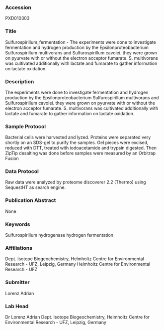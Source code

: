 ### Accession
PXD010303

### Title
Sulfurospirillum_fermentation - The experiments were done to investigate fermentation and hydrogen production by the Epsilonproteobacterium Sulfurospirillum multivorans and Sulfurospirillum cavolei. they were grown on pyurvate with or without the electron acceptor fumarate. S. multivorans was cultivated additionally with lactate and fumarate to gather information on lactate oxidation.

### Description
The experiments were done to investigate fermentation and hydrogen production by the Epsilonproteobacterium Sulfurospirillum multivorans and Sulfurospirillum cavolei. they were grown on pyurvate with or without the electron acceptor fumarate. S. multivorans was cultivated additionally with lactate and fumarate to gather information on lactate oxidation.

### Sample Protocol
Bacterial cells were harvested and lyzed. Proteins were separated very shortly on an SDS-gel to purify the samples. Gel pieces were excised, reduced with DTT, treated with iodoacetamide and trypsin digested. Then ZipTip desalting was done before samples were measured by an Orbitrap Fusion

### Data Protocol
Raw data were analyzed by proteome discoverer 2.2 (Thermo) using SequestHT as search engine.

### Publication Abstract
None

### Keywords
Sulfurospirillum hydrogenase hydrogen fermentation

### Affiliations
Dept. Isotope Biogeochemistry, Helmholtz Centre for Environmental Research - UFZ, Leipzig, Germany
Helmholtz Centre for Environmental Research - UFZ

### Submitter
Lorenz Adrian

### Lab Head
Dr Lorenz Adrian
Dept. Isotope Biogeochemistry, Helmholtz Centre for Environmental Research - UFZ, Leipzig, Germany


